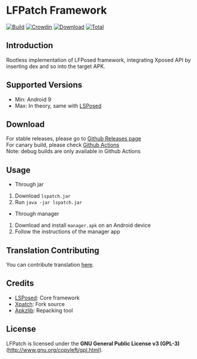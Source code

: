 # LFPatch Framework

[![Build](https://img.shields.io/github/actions/workflow/status/LSPosed/LSPatch/main.yml?branch=master&logo=github&label=Build&event=push)](https://github.com/LSPosed/LSPatch/actions/workflows/main.yml?query=event%3Apush+is%3Acompleted+branch%3Amaster) [![Crowdin](https://img.shields.io/badge/Localization-Crowdin-blueviolet?logo=Crowdin)](https://lsposed.crowdin.com/lspatch) [![Download](https://img.shields.io/github/v/release/LSPosed/LSPatch?color=orange&logoColor=orange&label=Download&logo=DocuSign)](https://github.com/LSPosed/LSPatch/releases/latest) [![Total](https://shields.io/github/downloads/LSPosed/LSPatch/total?logo=Bookmeter&label=Counts&logoColor=yellow&color=yellow)](https://github.com/LSPosed/LSPatch/releases)

## Introduction 

Rootless implementation of LFPosed framework, integrating Xposed API by inserting dex and so into the target APK.

## Supported Versions

- Min: Android 9
- Max: In theory, same with [LSPosed](https://github.com/LSPosed/LSPosed#supported-versions)

## Download

For stable releases, please go to [Github Releases page](https://github.com/LSPosed/LSPatch/releases)  
For canary build, please check [Github Actions](https://github.com/LSPosed/LSPatch/actions)  
Note: debug builds are only available in Github Actions  

## Usage

+ Through jar
1. Download `lspatch.jar`
1. Run `java -jar lspatch.jar`

+ Through manager
1. Download and install `manager.apk` on an Android device
1. Follow the instructions of the manager app

## Translation Contributing

You can contribute translation [here](https://lsposed.crowdin.com/lspatch).

## Credits

- [LSPosed](https://github.com/LSPosed/LSPosed): Core framework
- [Xpatch](https://github.com/WindySha/Xpatch): Fork source
- [Apkzlib](https://android.googlesource.com/platform/tools/apkzlib): Repacking tool

## License

LFPatch is licensed under the **GNU General Public License v3 (GPL-3)** (http://www.gnu.org/copyleft/gpl.html).
